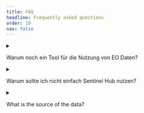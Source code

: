 ```yaml
---
title: FAQ
headline: Frequently asked questions
order: 19
nav: false
---
```


<details>
  <summary>
    <p>Warum noch ein Tool für die Nutzung von EO Daten?</p>
  </summary>

  <p>Es gibt schon viele kommerzielle Anbieter, die einfache Tools zur Nutzung von Erdbeobachtungsdaten anbieten. Allerdings wird oft entweder eine Fachkenntnis vorausgesetzt oder eine Nutzungsgebühr erhoben. Manchmal auch Beides. Andere Anbieter stellen nur bereits analysierte Daten zur Verfügung, aber nicht die Rohdaten selbst. </p>
</details>

<details>
  <summary>
    <p>Warum sollte ich nicht einfach Sentinel Hub nutzen?</p>
  </summary>

  <p>Lorem ipsum</p>
</details>

<details>
  <summary>
    <p>What is the source of the data?</p>
  </summary>

  <p>Data source is the European Space Agency’s satellite ....</p>
</details>